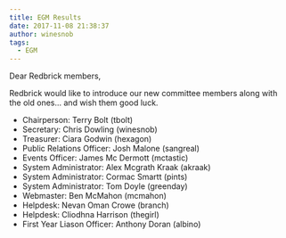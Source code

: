 ```yaml
---
title: EGM Results
date: 2017-11-08 21:38:37
author: winesnob
tags:
  - EGM
---
```

Dear Redbrick members,

Redbrick would like to introduce our new committee members along with the old ones...
and wish them good luck.


  - Chairperson: Terry Bolt (tbolt)
  - Secretary: Chris Dowling (winesnob)
  - Treasurer: Ciara Godwin (hexagon)
  - Public Relations Officer: Josh Malone (sangreal)
  - Events Officer: James Mc Dermott (mctastic)
  - System Administrator: Alex Mcgrath Kraak (akraak)
  - System Administrator: Cormac Smartt (pints)
  - System Administrator: Tom Doyle (greenday)
  - Webmaster: Ben McMahon (mcmahon)
  - Helpdesk: Nevan Oman Crowe (branch)
  - Helpdesk: Cliodhna Harrison (thegirl)
  - First Year Liason Officer: Anthony Doran (albino)
